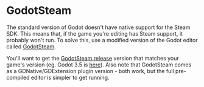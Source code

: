 # GodotSteam
The standard version of Godot doesn't have native support for the Steam SDK. This means that, if the game you're editing
has Steam support, it probably won't run. To solve this, use a modified version of the Godot editor called [GodotSteam](https://github.com/Gramps/GodotSteam).

You'll want to get the [GodotSteam release](https://github.com/Gramps/GodotSteam/releases) version that matches your game's version (eg. Godot 3.5 is [here](https://github.com/Gramps/GodotSteam/releases/tag/g35-s155-gs3174)). 
Also note that GodotSteam comes as a GDNative/GDExtension plugin version - both work, but the full pre-compiled editor 
is simpler to get running.
